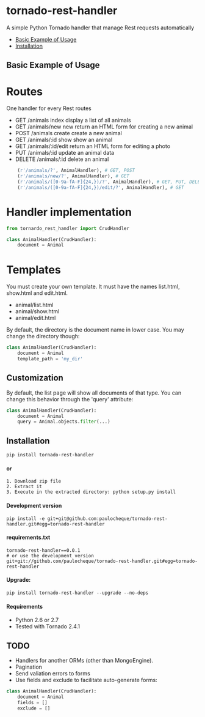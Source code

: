 tornado-rest-handler
====================

A simple Python Tornado handler that manage Rest requests automatically

* [Basic Example of Usage](#basic-example-of-usage)
* [Installation](#installation)

Basic Example of Usage
------------------------

# Routes

One handler for every Rest routes

* GET    /animals index      display a list of all animals
* GET    /animals/new        new return an HTML form for creating a new animal
* POST   /animals create     create a new animal
* GET    /animals/:id show   show an animal
* GET    /animals/:id/edit   return an HTML form for editing a photo
* PUT    /animals/:id        update an animal data
* DELETE /animals/:id        delete an animal

```python
    (r'/animals/?', AnimalHandler), # GET, POST
    (r'/animals/new/?', AnimalHandler), # GET
    (r'/animals/([0-9a-fA-F]{24,})/?', AnimalHandler), # GET, PUT, DELETE
    (r'/animals/([0-9a-fA-F]{24,})/edit/?', AnimalHandler), # GET
```


# Handler implementation

```python
from tornardo_rest_handler import CrudHandler

class AnimalHandler(CrudHandler):
    document = Animal
```

# Templates

You must create your own template. It must have the names list.html, show.html and edit.html.

* animal/list.html
* animal/show.html
* animal/edit.html

By default, the directory is the document name in lower case. You may change the directory though:

```python
class AnimalHandler(CrudHandler):
    document = Animal
    template_path = 'my_dir'
```

Customization
-------------

By default, the list page will show all documents of that type. You can change this behavior through the 'query' attribute:

```python
class AnimalHandler(CrudHandler):
    document = Animal
    query = Animal.objects.filter(...)
```


Installation
------------

```
pip install tornado-rest-handler
```

#### or

```
1. Download zip file
2. Extract it
3. Execute in the extracted directory: python setup.py install
```

#### Development version

```
pip install -e git+git@github.com:paulocheque/tornado-rest-handler.git#egg=tornado-rest-handler
```

#### requirements.txt

```
tornado-rest-handler==0.0.1
# or use the development version
git+git://github.com/paulocheque/tornado-rest-handler.git#egg=tornado-rest-handler
```

#### Upgrade:

```
pip install tornado-rest-handler --upgrade --no-deps
```

#### Requirements

* Python 2.6 or 2.7
* Tested with Tornado 2.4.1


TODO
-------------

* Handlers for another ORMs (other than MongoEngine).
* Pagination
* Send valiation errors to forms
* Use fields and exclude to facilitate auto-generate forms:

```python
class AnimalHandler(CrudHandler):
    document = Animal
    fields = []
    exclude = []
```